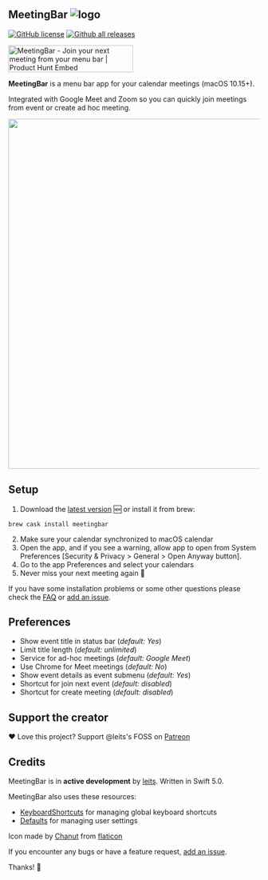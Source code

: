 ## MeetingBar ![logo](https://github.com/leits/MeetingBar/blob/master/MeetingBar/Assets.xcassets/AppIcon.appiconset/icon32.png)

[![GitHub license](https://img.shields.io/github/license/leits/MeetingBar.svg)](https://github.com/leits/MeetingBar/blob/master/LICENSE)
[![Github all releases](https://img.shields.io/github/downloads/leits/MeetingBar/total.svg)](https://GitHub.com/leits/MeetingBar/releases/)

<a href="https://www.producthunt.com/posts/meetingbar?utm_source=badge-featured&utm_medium=badge&utm_souce=badge-meetingbar" target="_blank"><img src="https://api.producthunt.com/widgets/embed-image/v1/featured.svg?post_id=203807&theme=light" alt="MeetingBar - Join your next meeting from your menu bar | Product Hunt Embed" style="width: 250px; height: 54px;" width="250px" height="54px" /></a>

**MeetingBar** is a menu bar app for your calendar meetings (macOS 10.15+).

Integrated with Google Meet and Zoom so you can quickly join meetings from event or create ad hoc meeting.

<img src="https://github.com/leits/MeetingBar/blob/master/screenshot.png" width="700">

## Setup

1. Download the [latest version](https://github.com/leits/MeetingBar/releases/latest/download/MeetingBar.dmg) 🆕 or install it from brew:
```
brew cask install meetingbar
```
2. Make sure your calendar synchronized to macOS calendar
3. Open the app, and if you see a warning, allow app to open from System Preferences [Security & Privacy > General > Open Anyway button].
4. Go to the app Preferences and select your calendars
5. Never miss your next meeting again :tada:

If you have some installation problems or some other questions please check the [FAQ](../../wiki/FAQ) or [add an issue](https://github.com/leits/MeetingBar/issues/new).

## Preferences

* Show event title in status bar  (*default: Yes*)
* Limit title length (*default: unlimited*)
* Service for ad-hoc meetings (*default: Google Meet*)
* Use Chrome for Meet meetings (*default: No*)
* Show event details as event submenu (*default: Yes*)
* Shortcut for join next event (*default: disabled*)
* Shortcut for create meeting (*default: disabled*)

## Support the creator

❤️ Love this project? Support @leits's FOSS on [Patreon](https://www.patreon.com/meetingbar)

## Credits

MeetingBar is in **active development** by [leits](https://github.com/leits). Written in Swift 5.0.

MeetingBar also uses these resources:
- [KeyboardShortcuts](https://github.com/sindresorhus/KeyboardShortcuts) for managing global keyboard shortcuts
- [Defaults](https://github.com/sindresorhus/Defaults) for managing user settings

Icon made by [Chanut](https://www.flaticon.com/authors/chanut) from [flaticon](https://www.flaticon.com)

If you encounter any bugs or have a feature request, [add an issue](https://github.com/leits/MeetingBar/issues/new).

Thanks! :wave:
